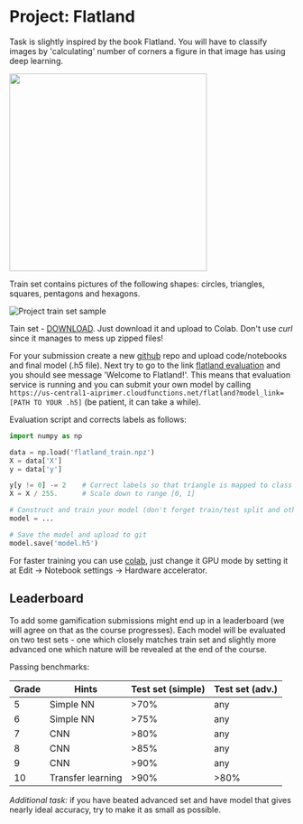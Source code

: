 # Project: Flatland

Task is slightly inspired by the book Flatland. You will have to classify images by 'calculating' number of corners a figure in that image has using deep learning.

<img src="https://www.manhattanrarebooks.com/pictures/2038.jpg?v=1516738067" width="350"/>

Train set contains pictures of the following shapes: circles, triangles, squares, pentagons and hexagons.

![Project train set sample](img/flatland.png)

Tain set - [DOWNLOAD](https://github.com/trokas/ai_primer/blob/master/flatland_train.npz). Just download it and upload to Colab. Don't use *curl* since it manages to mess up zipped files!

For your submission create a new [github](https://github.com/) repo and upload code/notebooks and final model (.h5 file). Next try to go to the link [flatland evaluation](https://us-central1-aiprimer.cloudfunctions.net/flatland) and you should see message 'Welcome to Flatland!'. This means that evaluation service is running and you can submit your own model by calling `https://us-central1-aiprimer.cloudfunctions.net/flatland?model_link=[PATH TO YOUR .h5]` (be patient, it can take a while).

Evaluation script and corrects labels as follows:

```python
import numpy as np

data = np.load('flatland_train.npz')
X = data['X']
y = data['y']

y[y != 0] -= 2    # Correct labels so that triangle is mapped to class 1
X = X / 255.      # Scale down to range [0, 1]

# Construct and train your model (don't forget train/test split and other tricks)
model = ...

# Save the model and upload to git
model.save('model.h5')
```

For faster training you can use [colab](https://colab.research.google.com/), just change it GPU mode by setting it at Edit -> Notebook settings -> Hardware accelerator.

## Leaderboard

To add some gamification submissions might end up in a leaderboard (we will agree on that as the course progresses). Each model will be evaluated on two test sets - one which closely matches train set and slightly more advanced one which nature will be revealed at the end of the course.

Passing benchmarks:

| Grade | Hints | Test set (simple) | Test set (adv.) |
|---|---|---|---|
| 5 | Simple NN | >70% | any |
| 6 | Simple NN | >75% | any |
| 7 | CNN | >80% | any |
| 8 | CNN | >85% | any |
| 9 | CNN | >90% | any |
| 10 | Transfer learning | >90% | >80% |

*Additional task:* if you have beated advanced set and have model that gives nearly ideal accuracy, try to make it as small as possible.
